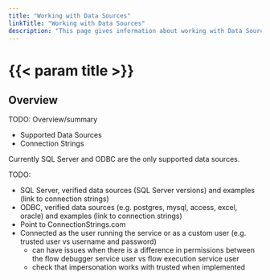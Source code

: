 ```yaml
---
title: "Working with Data Sources"
linkTitle: "Working with Data Sources"
description: "This page gives information about working with Data Sources."
---
```


# {{< param title >}}

## Overview

TODO: Overview/summary

- Supported Data Sources
- Connection Strings

Currently SQL Server and ODBC are the only supported data sources.

TODO:

- SQL Server, verified data sources (SQL Server versions) and examples (link to connection strings)
- ODBC, verified data sources (e.g. postgres, mysql, access, excel, oracle) and examples (link to connection strings)
- Point to ConnectionStrings.com
- Connected as the user running the service or as a custom user (e.g. trusted user vs username and password)
  - can have issues when there is a difference in permissions between the flow debugger service user vs flow execution service user
  - check that impersonation works with trusted when implemented
